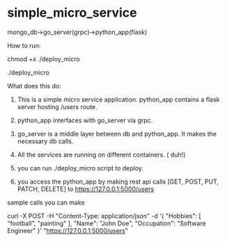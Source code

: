 # simple_micro_service
mongo_db->go_server(grpc)->python_app(flask)

How to run:

chmod +x ./deploy_micro

./deploy_micro

What does this do:

1. This is a simple micro service application. python_app contains a flask server
hosting /users route.

2. python_app interfaces with go_server via grpc.

3. go_server is a middle layer between db and python_app. It makes the necessary
db calls.

4. All the services are running on different containers. ( duh!)

5. you can run ./deploy_micro script to deploy.

6. you access the python_app by making rest api calls [GET, POST, PUT, PATCH, DELETE] to https://127.0.0.1:5000/users

sample calls you can make 

curl -X POST -H "Content-Type: application/json" -d '{
  "Hobbies": [
    "football",
    "painting"
  ],
  "Name": "John Doe",
  "Occupation": "Software Engineer"
}' "https://127.0.0.1:5000/users"
